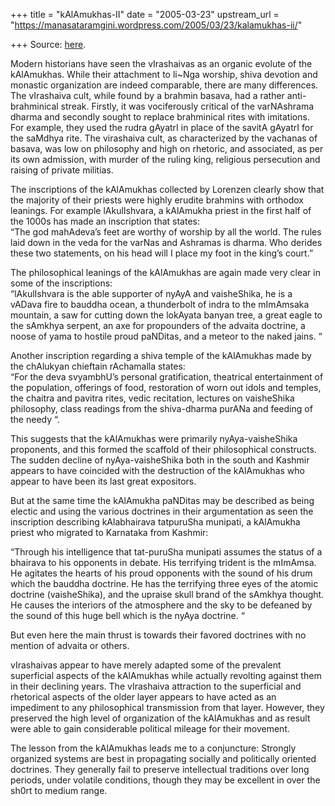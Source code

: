 +++
title = "kAlAmukhas-II"
date = "2005-03-23"
upstream_url = "https://manasataramgini.wordpress.com/2005/03/23/kalamukhas-ii/"

+++
Source: [here](https://manasataramgini.wordpress.com/2005/03/23/kalamukhas-ii/).

Modern historians have seen the vIrashaivas as an organic evolute of the kAlAmukhas. While their attachment to li\~Nga worship, shiva devotion and monastic organization are indeed comparable, there are many differences. The vIrashaiva cult, while found by a brahmin basava, had a rather anti-brahminical streak. Firstly, it was vociferously critical of the varNAshrama dharma and secondly sought to replace brahminical rites with imitations. For example, they used the rudra gAyatrI in place of the savitA gAyatrI for the saMdhya rite. The virashaiva cult, as characterized by the vachanas of basava, was low on philosophy and high on rhetoric, and associated, as per its own admission, with murder of the ruling king, religious persecution and raising of private militias.

The inscriptions of the kAlAmukhas collected by Lorenzen clearly show that the majority of their priests were highly erudite brahmins with orthodox leanings. For example lAkulIshvara, a kAlAmukha priest in the first half of the 1000s has made an inscription that states:  
“The god mahAdeva’s feet are worthy of worship by all the world. The rules laid down in the veda for the varNas and Ashramas is dharma. Who derides these two statements, on his head will I place my foot in the king’s court.”

The philosophical leanings of the kAlAmukhas are again made very clear in some of the inscriptions:  
“lAkulIshvara is the able supporter of nyAyA and vaisheShika, he is a vADava fire to bauddha ocean, a thunderbolt of indra to the mImAmsaka mountain, a saw for cutting down the lokAyata banyan tree, a great eagle to the sAmkhya serpent, an axe for propounders of the advaita doctrine, a noose of yama to hostile proud paNDitas, and a meteor to the naked jains. “

Another inscription regarding a shiva temple of the kAlAmukhas made by the chAlukyan chieftain rAchamalla states:  
“For the deva svyambhU’s personal gratification, theatrical entertainment of the population, offerings of food, restoration of worn out idols and temples, the chaitra and pavitra rites, vedic recitation, lectures on vaisheShika philosophy, class readings from the shiva-dharma purANa and feeding of the needy “.

This suggests that the kAlAmukhas were primarily nyAya-vaisheShika proponents, and this formed the scaffold of their philosophical constructs. The sudden decline of nyAya-vaisheShika both in the south and Kashmir appears to have coincided with the destruction of the kAlAmukhas who appear to have been its last great expositors.

But at the same time the kAlAmukha paNDitas may be described as being electic and using the various doctrines in their argumentation as seen the inscription describing kAlabhairava tatpuruSha munipati, a kAlAmukha priest who migrated to Karnataka from Kashmir:

“Through his intelligence that tat-puruSha munipati assumes the status of a bhairava to his opponents in debate. His terrifying trident is the mImAmsa. He agitates the hearts of his proud opponents with the sound of his drum which the bauddha doctrine. He has the terrifying three eyes of the atomic doctrine (vaisheShika), and the upraise skull brand of the sAmkhya thought. He causes the interiors of the atmosphere and the sky to be defeaned by the sound of this huge bell which is the nyAya doctrine. “

But even here the main thrust is towards their favored doctrines with no mention of advaita or others.

vIrashaivas appear to have merely adapted some of the prevalent superficial aspects of the kAlAmukhas while actually revolting against them in their declining years. The vIrashaiva attraction to the superficial and rhetorical aspects of the older layer appears to have acted as an impediment to any philosophical transmission from that layer. However, they preserved the high level of organization of the kAlAmukhas and as result were able to gain considerable political mileage for their movement.

The lesson from the kAlAmukhas leads me to a conjuncture: Strongly organized systems are best in propagating socially and politically oriented doctrines. They generally fail to preserve intellectual traditions over long periods, under volatile conditions, though they may be excellent in over the sh0rt to medium range.

